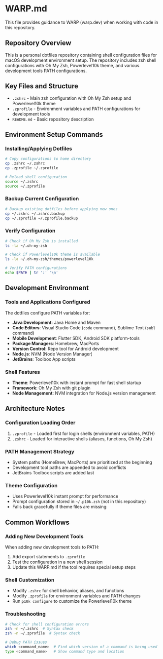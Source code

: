 # WARP.md

This file provides guidance to WARP (warp.dev) when working with code in this repository.

## Repository Overview

This is a personal dotfiles repository containing shell configuration files for macOS development environment setup. The repository includes zsh shell configurations with Oh My Zsh, Powerlevel10k theme, and various development tools PATH configurations.

## Key Files and Structure

- `.zshrc` - Main zsh configuration with Oh My Zsh setup and Powerlevel10k theme
- `.zprofile` - Environment variables and PATH configurations for development tools
- `README.md` - Basic repository description

## Environment Setup Commands

### Installing/Applying Dotfiles
```bash
# Copy configurations to home directory
cp .zshrc ~/.zshrc
cp .zprofile ~/.zprofile

# Reload shell configuration
source ~/.zshrc
source ~/.zprofile
```

### Backup Current Configuration
```bash
# Backup existing dotfiles before applying new ones
cp ~/.zshrc ~/.zshrc.backup
cp ~/.zprofile ~/.zprofile.backup
```

### Verify Configuration
```bash
# Check if Oh My Zsh is installed
ls -la ~/.oh-my-zsh

# Check if Powerlevel10k theme is available
ls -la ~/.oh-my-zsh/themes/powerlevel10k

# Verify PATH configurations
echo $PATH | tr ':' '\n'
```

## Development Environment

### Tools and Applications Configured
The dotfiles configure PATH variables for:

- **Java Development**: Java Home and Maven
- **Code Editors**: Visual Studio Code (`code` command), Sublime Text (`subl` command)
- **Mobile Development**: Flutter SDK, Android SDK platform-tools
- **Package Managers**: Homebrew, MacPorts
- **Version Control**: Repo tool for Android development
- **Node.js**: NVM (Node Version Manager)
- **JetBrains**: Toolbox App scripts

### Shell Features
- **Theme**: Powerlevel10k with instant prompt for fast shell startup
- **Framework**: Oh My Zsh with git plugin
- **Node Management**: NVM integration for Node.js version management

## Architecture Notes

### Configuration Loading Order
1. `.zprofile` - Loaded first for login shells (environment variables, PATH)
2. `.zshrc` - Loaded for interactive shells (aliases, functions, Oh My Zsh)

### PATH Management Strategy
- System paths (HomeBrew, MacPorts) are prioritized at the beginning
- Development tool paths are appended to avoid conflicts
- JetBrains Toolbox scripts are added last

### Theme Configuration
- Uses Powerlevel10k instant prompt for performance
- Prompt configuration stored in `~/.p10k.zsh` (not in this repository)
- Falls back gracefully if theme files are missing

## Common Workflows

### Adding New Development Tools
When adding new development tools to PATH:
1. Add export statements to `.zprofile`
2. Test the configuration in a new shell session
3. Update this WARP.md if the tool requires special setup steps

### Shell Customization
- Modify `.zshrc` for shell behavior, aliases, and functions
- Modify `.zprofile` for environment variables and PATH changes
- Run `p10k configure` to customize the Powerlevel10k theme

### Troubleshooting
```bash
# Check for shell configuration errors
zsh -n ~/.zshrc  # Syntax check
zsh -n ~/.zprofile  # Syntax check

# Debug PATH issues
which <command_name>  # Find which version of a command is being used
type <command_name>   # Show command type and location
```